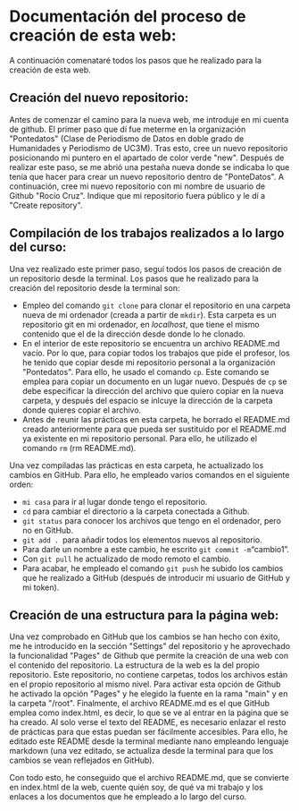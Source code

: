# Documentación del proceso de creación de esta web:
A continuación comenataré todos los pasos que he realizado para la creación de esta web. 

## Creación del nuevo repositorio:
Antes de comenzar el camino para la nueva web, me introduje en mi cuenta de github. El primer paso que dí fue meterme en la organización "Pontedatos" (Clase de Periodismo de Datos en doble grado de Humanidades y Periodismo de UC3M). Tras esto, cree un nuevo repositorio posicionando mi puntero en el apartado de color verde "new". Después de realizar este paso, se me abrió una pestaña nueva donde se indicaba lo que tenía que hacer para crear un nuevo repositorio dentro de "PonteDatos". A continuación, cree mi nuevo repositorio con mi nombre de usuario de Github "Rocío Cruz". Indique que mi repositorio fuera público y le dí a "Create repository". 

## Compilación de los trabajos realizados a lo largo del curso:
Una vez realizado este primer paso, seguí todos los pasos de creación de un repositorio desde la terminal. Los pasos que he realizado para la creación del repositorio desde la terminal son: 
- Empleo del comando `git clone` para clonar el repositorio en una carpeta nueva de mi ordenador (creada a partir de `mkdir`). Esta carpeta es un repositorio git en mi ordenador, en *localhost*, que tiene el mismo contenido que el de la dirección desde donde lo he clonado.
- En el interior de este repositorio se encuentra un archivo README.md vacío. Por lo que, para copiar todos los trabajos que pide el profesor, los he tenido que copiar desde mi repositorio personal a la organización "Pontedatos". Para ello, he usado el comando `cp`. Este comando se emplea para copiar un documento en un lugar nuevo.  Después de `cp` se debe especificar la dirección del archivo que quiero copiar en la nueva carpeta, y después del espacio se inlcuye la dirección de la carpeta donde quieres copiar el archivo.
- Antes de reunir las prácticas en esta carpeta, he borrado el README.md creado anteriormente para que pueda ser sustituido por el README.md ya existente en mi repositorio personal. Para ello, he utilizado el comando `rm` (rm README.md).

Una vez compiladas las prácticas en esta carpeta, he actualizado los cambios en GitHub. Para ello, he empleado varios comandos en el siguiente orden: 
- `mi casa` para ir al lugar donde tengo el repositorio. 
- `cd` para cambiar el directorio a la carpeta conectada a Github.
- `git status` para conocer los archivos que tengo en el ordenador, pero no en GitHub.
-  `git add . `para añadir todos los elementos nuevos al repositorio. 
-  Para darle un nombre a este cambio, he escrito `git commit -m`“cambio1”. 
-  Con `git pull` he actualizado de modo remoto el cambio. 
-  Para acabar, he empleado el comando `git push` he subido los cambios que he realizado a GitHub (después de introducir mi usuario de GitHub y mi token).

## Creación de una estructura para la página web:
Una vez comprobado en GitHub que los cambios se han hecho con éxito, me he introducido en la sección "Settings" del repositorio y he aprovechado la funcionalidad "Pages" de Github que permite la creación de una web con el contenido del repositorio. La estructura de la web es la del propio repositorio. Este repositorio, no contiene carpetas, todos los archivos están en el propio repositorio al mismo nivel.
Para activar esta opción de Github he activado la opción "Pages" y he elegido la fuente en la rama "main" y en la carpeta "/root". Finalmente, el archivo README.md es el que GitHub emplea como index.html, es decir, lo que se ve al entrar en la página que se ha creado. Al solo verse el texto del README, es necesario enlazar el resto de prácticas para que estas puedan ser fácilmente accesibles. Para ello, he editado este README desde la terminal mediante nano empleando lenguaje markdown (una vez editado, se actualiza desde la terminal para que los cambios se vean reflejados en GitHub).

Con todo esto, he conseguido que el archivo README.md, que se convierte en index.html de la web, cuente quién soy, de qué va mi trabajo y los enlaces a los documentos que he empleado a lo largo del curso.
